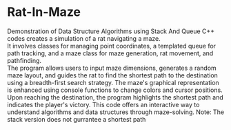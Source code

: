 # Rat-In-Maze
Demonstration of Data Structure Algorithms using Stack And Queue
C++ codes creates a simulation of a rat navigating a maze. <br>It involves classes for managing point coordinates, a templated queue for path tracking, and a maze class for maze generation, rat movement, and pathfinding.<br> The program allows users to input maze dimensions, generates a random maze layout, and guides the rat to find the shortest path to the destination using a breadth-first search strategy. The maze's graphical representation is enhanced using console functions to change colors and cursor positions. Upon reaching the destination, the program highlights the shortest path and indicates the player's victory. This code offers an interactive way to understand algorithms and data structures through maze-solving.
Note: The stack version does not gurrantee a shortest path
